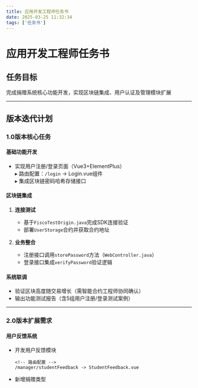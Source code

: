 ```yaml
---
title: 应用开发工程师任务书
date: 2025-03-25 11:32:34
tags: ['任务书']
---
```

# 应用开发工程师任务书

## 任务目标  
完成捐赠系统核心功能开发，实现区块链集成、用户认证及管理模块扩展  

---

## 版本迭代计划

### 1.0版本核心任务
#### 基础功能开发
- 实现用户注册/登录页面（Vue3+ElementPlus）  
  ▸ 路由配置：`/login` -> Login.vue组件  
  ▸ 集成区块链密码哈希存储接口  

#### 区块链集成
1. **连接测试**  
   - 基于`FiscoTestOrigin.java`完成SDK连接验证  
   - 部署`UserStorage`合约并获取合约地址  

2. **业务整合**  
   - 注册接口调用`storePassword`方法（`WebController.java`）  
   - 登录接口集成`verifyPassword`验证逻辑  

#### 系统联调
- 验证区块高度随交易增长（需智能合约工程师协同确认）  
- 输出功能测试报告（含5组用户注册/登录测试案例）

---

### 2.0版本扩展需求
#### 用户反馈系统
- 开发用户反馈模块  
  ```vue
  <!-- 路由配置 -->
  /manager/studentFeedback -> StudentFeedback.vue

- 新增捐赠类型  